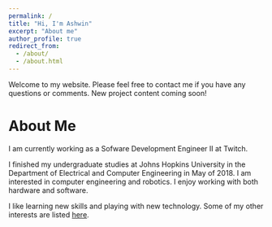 ```yaml
---
permalink: /
title: "Hi, I'm Ashwin"
excerpt: "About me"
author_profile: true
redirect_from:
  - /about/
  - /about.html
---
```


<html>
  <head>
    <link href="https://fonts.googleapis.com/css?family=Roboto&display=swap" rel="stylesheet">
    <script type="text/javascript">
      var host = "theshwin.com";
      if ((host == window.location.host) && (window.location.protocol != "https:"))
        window.location.protocol = "https";
    </script>
  </head>
</html>

Welcome to my website. Please feel free to contact me if you have any questions or comments. New project content coming soon!

About Me
======
I am currently working as a Sofware Development Engineer II at Twitch.

I finished my undergraduate studies at Johns Hopkins University in the Department of Electrical and Computer Engineering in May of 2018. I am interested in computer engineering and robotics. I enjoy working with both hardware and software.

I like learning new skills and playing with new technology. Some of my other interests are listed [here](https://theshwin.com/fun_facts/).
